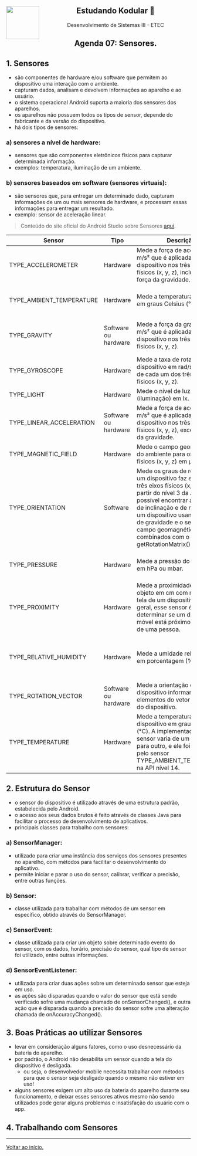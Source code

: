 <div align="center">
<a href="https://github.com/monicaquintal" target="_blank"><img align="left" height="90" src="https://www.svgrepo.com/show/477093/mobile-phone-signal.svg" /></a> 
<h2>Estudando Kodular 🤳</h2>
<p>Desenvolvimento de Sistemas III - ETEC</p>
</div>

<div id="agenda06" align="center">
<h2>Agenda 07: Sensores.</h2>
</div>

## 1. Sensores

- são componentes de hardware e/ou software que permitem ao dispositivo uma interação com o ambiente.
- capturam dados, analisam e devolvem informações ao aparelho e ao usuário.
- o sistema operacional Android suporta a maioria dos sensores dos aparelhos.
- os aparelhos não possuem todos os tipos de sensor, depende do fabricante e da versão do dispositivo.
- há dois tipos de sensores:

### a) sensores a nível de hardware:
- sensores que são componentes eletrônicos físicos para capturar determinada informação.
- exemplos: temperatura, iluminação de um ambiente.

### b) sensores baseados em software (sensores virtuais):
- são sensores que, para entregar um determinado dado, capturam informações de um ou mais sensores de hardware, e processam essas
informações para entregar um resultado.
- exemplo: sensor de aceleração linear.

> Conteúdo do site oficial do Android Studio sobre Sensores [aqui](https://developer.android.com/guide/topics/sensors/sensors_overview?hl=pt-br).

<div align="center">

Sensor | Tipo | Descrição | Usos comuns
--------|-------|-----------|--------------
TYPE_ACCELEROMETER | Hardware | Mede a força de aceleração em m/s² que é aplicada a um dispositivo nos três eixos físicos (x, y, z), incluindo a força da gravidade. | Detecção de movimento (agitação, inclinação etc.).
TYPE_AMBIENT_TEMPERATURE | Hardware | Mede a temperatura ambiente em graus Celsius (°C). | Monitoramento das temperaturas do ar.
TYPE_GRAVITY | Software ou hardware | Mede a força da gravidade em m/s² que é aplicada a um dispositivo nos três eixos físicos (x, y, z). | Detecção de movimento (agitação, inclinação etc.).
TYPE_GYROSCOPE | Hardware | Mede a taxa de rotação de um dispositivo em rad/s em torno de cada um dos três eixos físicos (x, y, z). | Detecção de rotação (giro, volta etc.).
TYPE_LIGHT | Hardware | Mede o nível de luz ambiente (iluminação) em lx. | Controle do brilho da tela.
TYPE_LINEAR_ACCELERATION | Software ou hardware | Mede a força de aceleração em m/s² que é aplicada a um dispositivo nos três eixos físicos (x, y, z), exceto a força da gravidade. | Monitoramento da aceleração em um único eixo.
TYPE_MAGNETIC_FIELD | Hardware | Mede o campo geomagnético do ambiente para os três eixos físicos (x, y, z) em μT. | Criação de uma bússola.
TYPE_ORIENTATION | Software | Mede os graus de rotação que um dispositivo faz em torno dos três eixos físicos (x, y, z). A partir do nível 3 da API, é possível encontrar as matrizes de inclinação e de rotação de um dispositivo usando o sensor de gravidade e o sensor de campo geomagnético combinados com o método getRotationMatrix(). | Determinação da posição do dispositivo.
TYPE_PRESSURE | Hardware | Mede a pressão do ar ambiente em hPa ou mbar. | Monitoramento das mudanças na pressão do ar.
TYPE_PROXIMITY | Hardware | Mede a proximidade de um objeto em cm com relação à tela de um dispositivo. Em geral, esse sensor é usado para determinar se um dispositivo móvel está próximo do ouvido de uma pessoa. | Posição do smartphone durante uma chamada.
TYPE_RELATIVE_HUMIDITY | Hardware | Mede a umidade relativa do ar em porcentagem (%). | Monitoramento de ponto de condensação, umidade absoluta e relativa.
TYPE_ROTATION_VECTOR | Software ou hardware | Mede a orientação de um dispositivo informando os três elementos do vetor de rotação do dispositivo. | Detecção de movimento e de rotação.
TYPE_TEMPERATURE | Hardware | Mede a temperatura do dispositivo em graus Celsius (°C). A implementação deste sensor varia de um dispositivo para outro, e ele foi substituído pelo sensor TYPE_AMBIENT_TEMPERATURE na API nível 14. | Monitoramento de temperaturas.

</div>

## 2. Estrutura do Sensor

- o sensor do dispositivo é utilizado através de uma estrutura padrão, estabelecida pelo Android. 
- o acesso aos seus dados brutos é feito através de classes Java para facilitar o processo de desenvolvimento de aplicativos. 
- principais classes para trabalho com sensores:

### a) SensorManager: 
- utilizado para criar uma instância dos serviços dos sensores presentes no aparelho, com métodos para facilitar o desenvolvimento do aplicativo. 
- permite iniciar e parar o uso do sensor, calibrar, verificar a precisão, entre outras funções.

### b) Sensor:
- classe utilizada para trabalhar com métodos de um sensor em específico, obtido através do SensorManager.

### c) SensorEvent: 
- classe utilizada para criar um objeto sobre determinado evento do sensor, com os dados, horário, precisão do sensor, qual tipo de sensor foi utilizado, entre outras informações.

### d) SensorEventListener:
- utilizada para criar duas ações sobre um determinado sensor que esteja em uso.
- as ações são disparadas quando o valor do sensor que está sendo verificado sofre uma mudança chamado de onSensorChanged(), e outra ação que é disparada quando a precisão do sensor sofre uma alteração chamada de onAccuracyChanged().

## 3. Boas Práticas ao utilizar Sensores

- levar em consideração alguns fatores, como o uso desnecessário da bateria do aparelho. 
- por padrão, o Android não desabilita um sensor quando a tela do dispositivo é desligada.
  - ou seja, o desenvolvedor mobile necessita trabalhar com métodos para que o sensor seja desligado quando o mesmo não estiver em uso!
- alguns sensores exigem um alto uso da bateria do aparelho durante seu funcionamento, e deixar esses sensores ativos mesmo não sendo utilizados pode gerar alguns problemas e insatisfação do usuário com o app. 

## 4. Trabalhando com Sensores









---

[Voltar ao início.](https://github.com/monicaquintal/disciplina_DS_III_ETEC)
